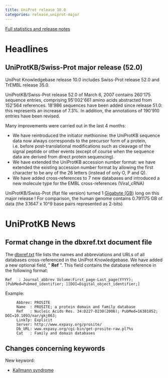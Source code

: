 ```yaml
---
title: UniProt release 10.0
categories: release,uniprot-major
---
```


[Full statistics and release notes](http://www.expasy.org/txt/old-rel/relnotes.52.htm)

# Headlines

## UniProtKB/Swiss-Prot major release (52.0)

UniProt Knowledgebase release 10.0 includes Swiss-Prot release 52.0 and TrEMBL release 35.0.

UniProtKB/Swiss-Prot release 52.0 of March 6, 2007 contains 260'175 sequence entries, comprising 95'002'661 amino acids abstracted from 152'564 references. 18'986 sequences have been added since release 51.0: this represents an increase of 7.3%. In addition, the annotations of 190'910 entries have been revised.

Many improvements were carried out in the last 4 months:

-   We have reintroduced the initiator methionine: the UniProtKB sequence data now always corresponds to the precursor form of a protein, i.e. before post-translational modifications such as cleavage of the signal peptide or other events (except of course when the sequence data are derived from direct protein sequencing).
-   We have extended the UniProtKB accession number format: we have extended the existing accession number format by allowing the first character to be any of the 26 letters (instead of only O, P and Q).
-   We have added cross-references to 7 new databases and introduced a new molecule type for the EMBL cross-references (Viral\_cRNA)

UniProtKB/Swiss-Prot (flat file version) turned 1 [Gigabyte (GB)](http://en.wikipedia.org/wiki/Gigabyte) long on this major release ! For comparison, the human genome contains 0.791175 GB of data (the 3.1647 x 10^9 base pairs represented as 2-bits)

# UniProtKB News

## Format change in the dbxref.txt document file

The [dbxref.txt](https://ftp.uniprot.org/pub/databases/uniprot/current_release/knowledgebase/complete/docs/dbxref) file lists the names and abbreviations and URLs of all databases cross-referenced in the UniProt Knowledgebase. We have added a new optional field, " **Ref** ". This field contains the database reference in the following format:

    Ref   : Journal_abbrev Volume:First_page-Last_page(YYYY); [PubMed=Pubmed_identifier; ][DOI=Digital_object_identifier;]

Example:

         Abbrev: PROSITE
         Name  : PROSITE; a protein domain and family database
         Ref   : Nucleic Acids Res. 34:D227-D230(2006); PubMed=16381852; DOI=10.1093/nar/gkj063;
         LinkTp: Explicit
         Server: http://www.expasy.org/prosite/
         Db_URL: www.expasy.org/cgi-bin/get-prosite-raw.pl?%s
         Cat   : Family and domain databases
        

## Changes concerning keywords

New keyword:

-   [Kallmann syndrome](http://www.uniprot.org/keywords/KW-0956)
